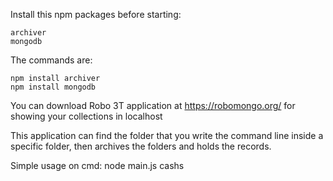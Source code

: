 Install this npm packages before starting:
    
    archiver
    mongodb

The commands are:
    
    npm install archiver
    npm install mongodb

You can download Robo 3T application at https://robomongo.org/ for showing your collections in localhost 

This application can find the folder that you write the command line inside a specific folder, then archives the folders and holds the records.

Simple usage on cmd: node main.js cashs